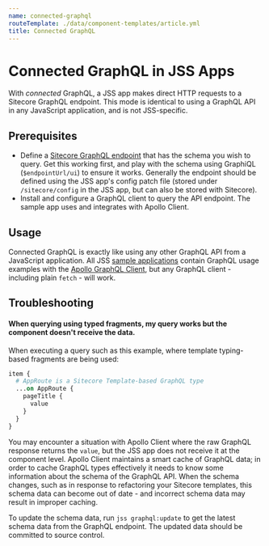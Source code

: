 ```yaml
---
name: connected-graphql
routeTemplate: ./data/component-templates/article.yml
title: Connected GraphQL
---
```

# Connected GraphQL in JSS Apps

With _connected_ GraphQL, a JSS app makes direct HTTP requests to a Sitecore GraphQL endpoint. This mode is identical to using a GraphQL API in any JavaScript application, and is not JSS-specific.

## Prerequisites

* Define a [Sitecore GraphQL endpoint](/docs/techniques/graphql/graphql-overview) that has the schema you wish to query. Get this working first, and play with the schema using GraphiQL (`$endpointUrl/ui`) to ensure it works. Generally the endpoint should be defined using the JSS app's config patch file (stored under `/sitecore/config` in the JSS app, but can also be stored with Sitecore).
* Install and configure a GraphQL client to query the API endpoint. The sample app uses and integrates with Apollo Client.

## Usage

Connected GraphQL is exactly like using any other GraphQL API from a JavaScript application. All JSS [sample applications](/docs/getting-started/quick-start) contain GraphQL usage examples with the [Apollo GraphQL Client](https://www.apollographql.com), but any GraphQL client - including plain `fetch` - will work.

## Troubleshooting

#### When querying using typed fragments, my query works but the component doesn't receive the data.

When executing a query such as this example, where template typing-based fragments are being used:

```graphql
item {
  # AppRoute is a Sitecore Template-based GraphQL type
  ...on AppRoute {
    pageTitle {
      value
    }
  }
}
```

You may encounter a situation with Apollo Client where the raw GraphQL response returns the `value`, but the JSS app does not receive it at the component level. Apollo Client maintains a smart cache of GraphQL data; in order to cache GraphQL types effectively it needs to know some information about the schema of the GraphQL API. When the schema changes, such as in response to refactoring your Sitecore templates, this schema data can become out of date - and incorrect schema data may result in improper caching.

To update the schema data, run `jss graphql:update` to get the latest schema data from the GraphQL endpoint. The updated data should be committed to source control.
